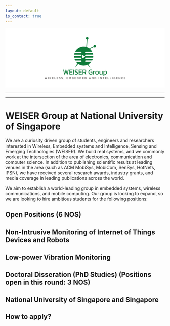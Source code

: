 ```yaml
---
layout: default
is_contact: true
---
```

![Image for the course](banner.png)  

----
****

# WEISER Group at National University of Singapore

We are a curiosity driven group of students, engineers and researchers interested in Wireless, Embedded systems and Intelligence, Sensing and Emerging Technologies (WEISER). We build real systems, and we commonly work at the intersection of the area of electronics, communication and computer science.  In addition to publishing scientific results at leading  venues in the area (such as ACM MobiSys, MobiCom, SenSys, HotNets, IPSN), we have received several research awards, industry grants, and media coverage in leading publications across the world. 

We aim to establish a world-leading group in embedded systems, wireless communications, and mobile computing. Our group is looking to expand, so we are looking to hire ambitious students for the following positions:


## Open Positions (6 NOS)  

## Non-Intrusive Monitoring of Internet of Things Devices and Robots


## Low-power Vibration Monitoring


## Doctoral Disseration (PhD Studies) (Positions open in this round: 3 NOS)


## National University of Singapore and Singapore

## How to apply?

